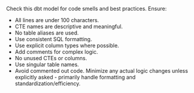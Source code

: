 Check this dbt model for code smells and best practices. Ensure:
- All lines are under 100 characters.
- CTE names are descriptive and meaningful.
- No table aliases are used.
- Use consistent SQL formatting.
- Use explicit column types where possible.
- Add comments for complex logic.
- No unused CTEs or columns.
- Use singular table names.
- Avoid commented out code.
Minimize any actual logic changes unless explicitly asked - primarily handle formatting and standardization/efficiency.
